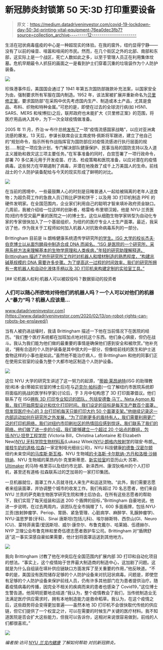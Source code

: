 # 新冠肺炎封锁第 50 天:3D 打印重要设备

> 原文：<https://medium.datadriveninvestor.com/covid-19-lockdown-day-50-3d-printing-vital-equipment-76ea0dec3fb7?source=collection_archive---------12----------------------->

生活在冠状病毒瘟疫的中心是一种超现实的体验。在我的窗外，纽约显得宁静——没有了以前的噪音、喧嚣和喧闹的市民。然而，在几个街区之外的北部、南部和东部，这实际上是一个战区，死亡人数如此之多，以至于管理人员正在利用集体坟墓。危机早期最令人抓狂的画面之一是看到护士们穿着沉重的垃圾袋作为个人防护装备。

![](img/26e78498a3b5810294b5ab66b99b94b3.png)

珍珠港事件后，美国国会通过了 1941 年第五次国防部拨款补充法案，以国家安全为由，强制要求所有军服在国内制造。1952 年，该法案被扩展并重新命名为[贝里修正案](https://en.wikipedia.org/wiki/Berry_Amendment)，要求国防部“在采购中优先考虑国内生产、制造或本土产品，尤其是食品、布料、织物和特种金属。”可悲的是，即使在过去的全球流行病(如 H5N1、SARS、MERS 和埃博拉)之后，联邦政府也未能扩大《贝里修正案》的范围，将医疗用品纳入其中，为下一次全球疫情做准备。

2005 年 11 月，乔治·w·布什总统[发布了](https://www.wearethemighty.com/MIGHTY-SURVIVAL/military-planners-strategized-for-pandemic?rebelltitem=1#rebelltitem1)一项“疫情流感国家战略”，以应对亚洲禽流感的爆发。13 天后，参谋长联席会议主席皮特·佩斯将军跟进，建立了他自己的“规划命令，指示所有作战指挥官为国防部应对疫情流感进行执行层面的规划……制定一项应急计划，专门解决部队健康保护、民事当局的国防支持以及人道主义援助和救灾这三项主要任务。”在军事准备的同时，白宫签署了一项行政命令，部署 70 多亿美元用于开发疫苗、疗法、检疫策略和医院准备，以应对潜在的疫情病毒。这些努力在早期遏制了病毒，并潜在地挽救了成千上万美国人的生命。前线战士的个人防护装备配给与今天的现实形成了鲜明的对比。

![](img/ba6ea50d00395f0322077f8f9042d2a6.png)

在当前的困境中，一些最鼓舞人心的时刻是目睹普通人一起给被隔离的老年人送食物；为超负荷工作的急救人员订购比萨饼和饼干；以及用 3D 打印机制造 PPE 的硬件发明家。在全国范围内，企业家们利用自己的聪明才智来填补政府资金缺口。几周前，我被介绍给一位这样的创新者，格雷格·布里顿汉姆，他是 NYU·兰贡医院(纽约市受灾最严重的医院之一)的博士生。这位从细胞生物学家转型为自动化专家的专家很快加入了一个基层组织，为纽约的医疗专业人士生产面罩。最近，我采访了他，作为我关于工程师如何加入机器人对抗致命病毒系列的一部分。

Brittingham 目前是 is 朗格健康系统遗传学研究所[的学生。ISG 大学的校长杰夫·伯克博士以从面包酵母中制造合成 DNA 而闻名。“ISG 是医院的一个研究所，采用系统方法来理解基本的生物学原理和人类疾病，”年轻的研究助理解释道。Brittingham 描述了他在研究所工作时对机器人和增材制造的熟悉程度，“构建兆碱基规模的 DNA 需要许多步骤。为了提高这一过程的时间效率，我们的研究所拥有一套机器人和自动化液体手柄以及 3D 打印机来构建定制的实验室工具。”](https://med.nyu.edu/departments-institutes/systems-genetics/)

[](https://www.datadriveninvestor.com/2020/02/13/on-robot-rights-can-robots-be-enslaved/) [## 论机器人权利:机器人可以被奴役吗？数据驱动的投资者

### 人们可以随心所欲地对待他们的机器人吗？一个人可以对他们的机器人“暴力”吗？机器人应该是…

www.datadriveninvestor.com](https://www.datadriveninvestor.com/2020/02/13/on-robot-rights-can-robots-be-enslaved/) 

当有人被扔进战壕时，我请 Brittingham 描述一下他在当前情况下在医院的经历。“我们整个医疗系统都在加班加点地对抗这个东西。他们身心俱疲，但仍在战斗。我认为我们能为他们做的最重要的事情是确保他们感到安全和被欣赏。”他补充说，“拥有合适的个人防护装备是其中很大的一部分，但像给前线的医生和护士送食物这样的小事也是如此。”虽然他不能治疗病人，但 Brittingham 和他的同事们正在使用实验室的设备为整个大都市地区制造个人防护设备。

![](img/8ec19fd8ace7064b3ac3b18b392192bf.png)

这位 NYU 大学的研究生讲述了这一努力的起源，“[蒂姆·莱昂纳特](https://med.nyu.edu/faculty/timothee-lionnet)(ISG 的助理教授)和本·金(蒂姆实验室的博士后)在与[迈克尔·帕科德](https://nyulangone.org/doctors/1841327293/michael-e-pacold)(一位了解纽约市医院系统即将面临的挑战的医学科学家)讨论后，于 3 月中旬构思了 3D 打印面罩倡议。他们联系了在 ISG[拥有 3D 打印专业知识的团队，包括安德鲁·马丁、Neta Agmon 和我，我们开始原型设计和优化打印时间。我们设定的目标是每天生产数百个面罩，但发现医疗中心的 3 台打印机每天只能打印大约 50 个面罩支架。”他继续记录这一内部运动如何在研究所之外发展，“为了印刷更多的盾持有人，我们需要利用更广泛的打印机网络，我们对纽约市印刷社区的热情回应感到惊讶。我们联系了我们的网络，他们做了进一步的介绍，我们能够建立一个超过 20 个站点的群组，包括:](http://neta%20agmon/)[NYU·坦登工程学院](http://nyu%20tandon%20school%20of%20engineering/) (Victoria Bill，Christina Lafontaine 和 Elizabeth New)[NYU 牙科学院生物材料系](https://dental.nyu.edu/academicprograms/dental-hygiene-programs.html?gclid=CjwKCAjwp-X0BRAFEiwAheRui08Z25uggEqQfwIu2145-jzEUe4rajuiRbwwf3sdiONcu6LXKiJ-rRoCWVgQAvD_BwE)(Lukasz Witek)[NYU·朗格内放射学](http://nyu%20langone%20radiology/)的瑞安·布朗[，接枝牛奶](http://nyu%20langone%20radiology/)[的道格·拉森](https://www.graftmilk.co/)(一家定制哑光细丝公司)，NYU 科技健康[的德鲁·汉密尔顿](https://med.nyu.edu/our-community/health-technology) 纽约未来空间[的马库斯·斯瓦格](http://futurespace.nyc/)、NYU 生物城[的卡洛斯·卡尔默纳-方丹和洛根·沙赫特纳](https://as.nyu.edu/content/nyu-as/as/departments/biology.html)、NYU 生物城的莱昂内尔·克里斯蒂恩、[新实验室](https://newlab.com/)的亚历山大·苏斯、 [Ultimaker](https://www.dynamism.com/) 的马特·格里芬以及纽约市北部、新泽西州、康涅狄格州的个人打印机，甚至还有道格·拉森联系过的芝加哥的一家打印集团。

一旦机器就位，面罩工作人员就寻找人来生产和运送货物。“此外，我们需要志愿者来组装面罩，并协调整个城市的收发工作。我们有超过 70 名志愿者，他们来自 NYU 兰贡的萨克勒生物医学研究生院和博士后协会。在所有这些志愿者的帮助下，我们实现了每天组装和运送 200 个盾牌的目标，”Brittingham 自豪地说。他进一步说明，在过去两周内，该团队在全市捐赠了 1，600 多面盾牌，包括:NYU·兰贡(放射肿瘤学、Periop、胃肠、紧急管理、心脏病学、麻醉学、乳腺肿瘤学)、NYU·温思罗普(牙科)、Sinai 唐斯坦(包括儿科)、埃尔赫斯特、西奈山(GI、Neuro ICU)、蒙特菲奥雷/爱因斯坦、威尔·康奈尔、布鲁克戴尔、哈莱姆、伍德赫尔、NYP 卫理公会布鲁克林和里奇伍德志愿者救护车公司。Brittingham 对“盾牌舒适”这一事实深感自豪如果需要，他计划将面罩运送到其他地方。

![](img/1199ffcbdef7cb07e8d8837c5f89f637.png)

我向 Brittingham 讨教了他在冲突后在全国范围内扩展内部 3D 打印和自动化项目的想法。“事实上，这个疫情始于世界最大制造商的制造中心，这加剧了问题。这就是为什么自组装在填补供应链缺口方面发挥了至关重要的作用，”他反映道。“不幸的是，美国没有医院储存足够的个人防护设备来对抗冠状病毒。问题是，即使您有足够的个人防护设备来保护前线人员，仍有许多其他部门在为患者提供治疗。随着疫情病毒的传播，因完全不相关的疾病而来的患者也感染了 Covid19，”这位博士生警告道。他简明扼要地总结道:“我认为，整个疫情教会了我们，当传统制造业无法满足医疗供应需求时，拥有本地制造能力是救命稻草。我认为，在这个疫情之后，这些趋势将会变得更加普遍——虽然本地 3D 打印机不会很快取代传统的供应链，但它们提供了一个权宜之计，可以在需要的时候生产关键的医疗材料。我不知道医院是否会扩大这些能力，但我可以告诉你，这相对来说很容易做到，前线的人们都很喜欢。”

![](img/d2f72d8d0889db01663b83688e1f2508.png)

*编者按:访问* [*NYU 兰戈内健康*](https://nyulangone.org/give/funds/covid-19) *了解如何帮助* *对抗新冠肺炎。*
